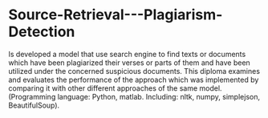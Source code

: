 # Source-Retrieval---Plagiarism-Detection
Is developed a model that use search engine to find texts or documents which have been plagiarized their verses or parts of them and have been utilized under the concerned suspicious documents. This diploma examines and evaluates the performance of the approach which was implemented by comparing it with other different approaches of the same model. (Programming language: Python, matlab. Including: nltk, numpy, simplejson, BeautifulSoup).
